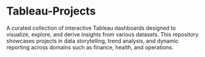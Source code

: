 # Tableau-Projects
A curated collection of interactive Tableau dashboards designed to visualize, explore, and derive insights from various datasets. This repository showcases projects in data storytelling, trend analysis, and dynamic reporting across domains such as finance, health, and operations.
